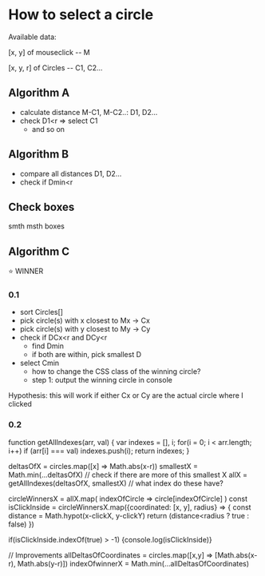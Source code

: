 # How to select a circle

Available data:

[x, y] of mouseclick -- M

[x, y, r] of Circles -- C1, C2...

## Algorithm A

-   calculate distance M-C1, M-C2..: D1, D2...
-   check D1<r => select C1
    -   and so on

## Algorithm B

-   compare all distances D1, D2...
-   check if Dmin<r

## Check boxes

smth msth boxes

## Algorithm C

⭐️ WINNER

### 0.1

-   sort Circles[]
-   pick circle(s) with x closest to Mx -> Cx
-   pick circle(s) with y closest to My -> Cy
-   check if DCx<r and DCy<r
    -   find Dmin
    -   if both are within, pick smallest D
-   select Cmin
    -   how to change the CSS class of the winning circle?
    -   step 1: output the winning circle in console

Hypothesis: this will work if either Cx or Cy are the actual circle where I clicked

### 0.2

function getAllIndexes(arr, val) {
var indexes = [], i;
for(i = 0; i < arr.length; i++)
if (arr[i] === val)
indexes.push(i);
return indexes;
}

deltasOfX = circles.map([x] => Math.abs(x-r))
smallestX = Math.min(...deltasOfX)
// check if there are more of this smallest X
allX = getAllIndexes(deltasOfX, smallestX)
// what index do these have?

circleWinnersX = allX.map( indexOfCircle => circle[indexOfCircle] )
const isClickInside = circleWinnersX.map({coordinated: [x, y], radius} => {
const distance = Math.hypot(x-clickX, y-clickY)
return (distance<radius ? true : false)
})

if(isClickInside.indexOf(true) > -1) {console.log(isClickInside)}

// Improvements
allDeltasOfCoordinates = circles.map([x,y] => [Math.abs(x-r), Math.abs(y-r)])
indexOfwinnerX = Math.min(...allDeltasOfCoordinates)
